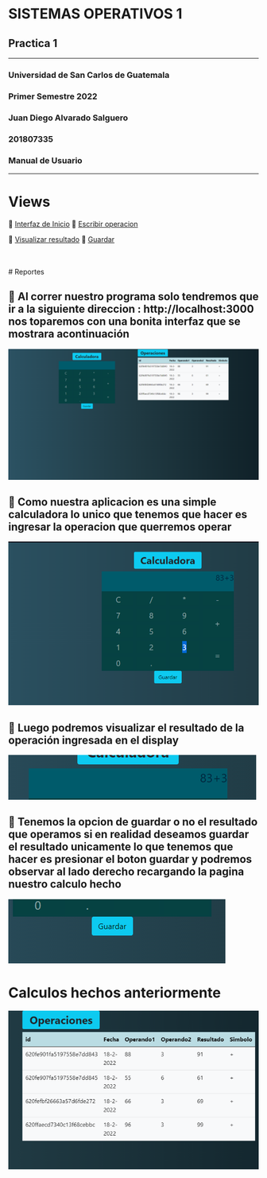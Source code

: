 # SISTEMAS OPERATIVOS 1
## Practica 1

---

### Universidad de San Carlos de Guatemala
### Primer Semestre 2022
### Juan Diego Alvarado Salguero
### 201807335
### Manual de Usuario


---

# Views

:round_pushpin: [Interfaz de Inicio](#id2)
:round_pushpin: [Escribir operacion](#id3)


:round_pushpin: [Visualizar resultado](#id4)
:round_pushpin: [Guardar](#id5)




<br>
<br>
# Reportes



## :beginner: Al correr nuestro programa  solo tendremos que ir a la siguiente direccion : http://localhost:3000 nos toparemos con una bonita interfaz  que se mostrara acontinuación <a name="id2"></a>
![2](https://github.com/Juandi22001/Practica1Sopes/blob/main/Manuales/Img/img1.PNG)




## :beginner: Como nuestra aplicacion es una simple calculadora lo unico que tenemos que hacer es ingresar la operacion que querremos operar <a name="id3"></a>
![3](https://github.com/Juandi22001/Practica1Sopes/blob/main/Manuales/Img/img2.PNG)



## :beginner: Luego podremos visualizar el resultado de la operación ingresada en el display <a name="id5"></a>
![4](https://github.com/Juandi22001/Practica1Sopes/blob/main/Manuales/Img/img4.PNG)



## :beginner: Tenemos la opcion de guardar o no el resultado que operamos si en realidad deseamos guardar el resultado  unicamente lo que tenemos que hacer es presionar el boton guardar   y podremos observar al lado derecho recargando la pagina nuestro calculo hecho  <a name="id5"></a>

![5](https://github.com/Juandi22001/Practica1Sopes/blob/main/Manuales/Img/img3.PNG)
# Calculos hechos anteriormente

![5](https://github.com/Juandi22001/Practica1Sopes/blob/main/Manuales/Img/img5.png)

